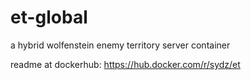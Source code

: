 # et-global
a hybrid wolfenstein enemy territory server container

readme at dockerhub: https://hub.docker.com/r/sydz/et
